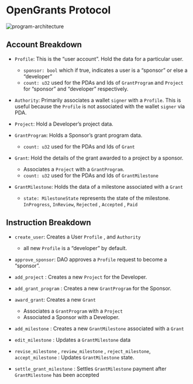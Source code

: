 # OpenGrants Protocol

![program-architecture](/program-architecture.svg)

## Account Breakdown

- `Profile`: This is the “user account”. Hold the data for a particular user.

  - `sponsor: bool` which if true, indicates a user is a “sponsor” or else a “developer”
  - `count: u32` used for the PDAs and Ids of `GrantProgram` and `Project` for “sponsor” and “developer” respectively.

- `Authority`: Primarily associates a wallet `signer` with a `Profile`. This is useful because the `Profile` is not associated with the wallet `signer` via PDA.

- `Project`: Hold a Developer’s project data.

- `GrantProgram`: Holds a Sponsor’s grant program data.

  - `count: u32` used for the PDAs and Ids of `Grant`

- `Grant`: Hold the details of the grant awarded to a project by a sponsor.

  - Associates a `Project` with a `GrantProgram`.
  - `count: u32` used for the PDAs and Ids of `GrantMilestone`

- `GrantMilestone`: Holds the data of a milestone associated with a `Grant`
  - `state: MilestoneState` represents the state of the milestone. `InProgress`, `InReview`, `Rejected` , `Accepted` , `Paid`

## Instruction Breakdown

- `create_user`: Creates a User `Profile` , and `Authority`

  - all new `Profile` is a “developer” by default.

- `approve_sponsor`: DAO approves a `Profile` request to become a “sponsor”.

- `add_project` : Creates a new `Project` for the Developer.

- `add_grant_program` : Creates a new `GrantProgram` for the Sponsor.

- `award_grant`: Creates a new `Grant`

  - Associates a `GrantProgram` with a `Project`
  - Associated a Sponsor with a Developer.

- `add_milestone` : Creates a new `GrantMilestone` associated with a `Grant`

- `edit_milestone` : Updates a `GrantMilestone` data

- `revise_milestone` , `review_milestone` , `reject_milestone`, `accept_milestone` : Updates `GrantMilestone` state.

- `settle_grant_milestone` : Settles `GrantMilestone` payment after `GrantMilestone` has been accepted
